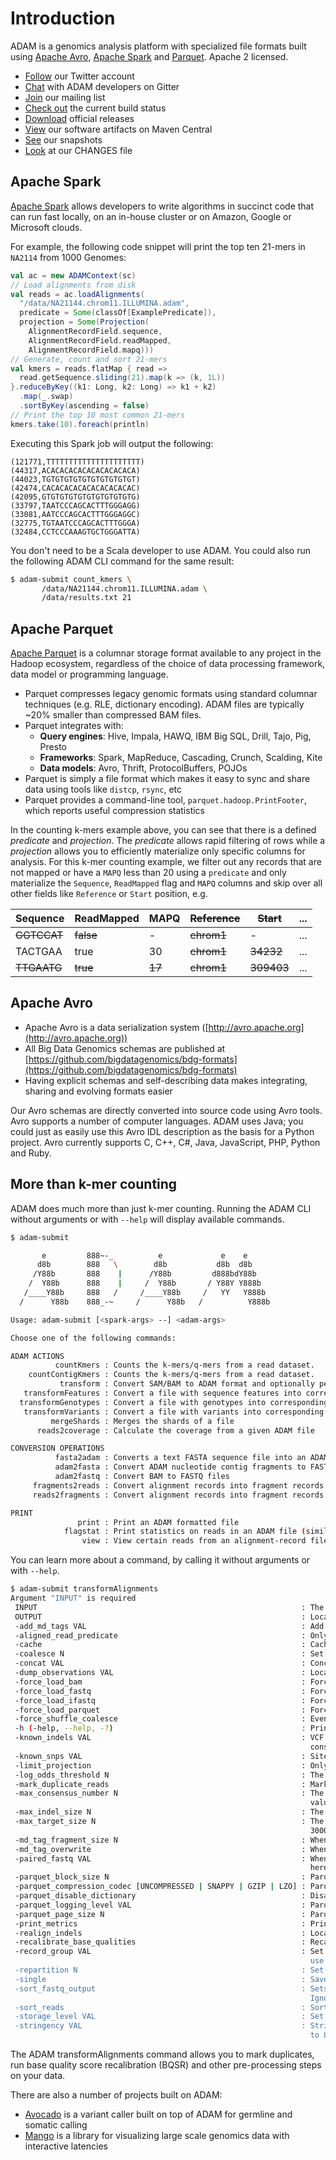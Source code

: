 # Introduction

ADAM is a genomics analysis platform with specialized file formats built using [Apache Avro](http://avro.apache.org), [Apache Spark](http://spark.apache.org/) and [Parquet](http://parquet.io/). Apache 2 licensed.

* [Follow](https://twitter.com/bigdatagenomics/) our Twitter account
* [Chat](https://gitter.im/bigdatagenomics/adam) with ADAM developers on Gitter
* [Join](http://bdgenomics.org/mail) our mailing list
* [Check out](https://amplab.cs.berkeley.edu/jenkins/view/Big%20Data%20Genomics/) the current build status
* [Download](https://github.com/bigdatagenomics/adam/releases) official releases
* [View](http://search.maven.org/#search%7Cga%7C1%7Corg.bdgenomics) our software artifacts on Maven Central
* [See](https://oss.sonatype.org/index.html#nexus-search;quick~bdgenomics) our snapshots
* [Look](https://github.com/bigdatagenomics/adam/blob/master/CHANGES.md) at our CHANGES file  

## Apache Spark

[Apache Spark](http://spark.apache.org/) allows developers to write algorithms in succinct code that can run fast locally, on an in-house cluster or on Amazon, Google or Microsoft clouds. 

For example, the following code snippet will print the top ten 21-mers in `NA2114` from 1000 Genomes:

```scala
val ac = new ADAMContext(sc)
// Load alignments from disk
val reads = ac.loadAlignments(
  "/data/NA21144.chrom11.ILLUMINA.adam",
  predicate = Some(classOf[ExamplePredicate]),
  projection = Some(Projection(
    AlignmentRecordField.sequence,
    AlignmentRecordField.readMapped,
    AlignmentRecordField.mapq)))
// Generate, count and sort 21-mers
val kmers = reads.flatMap { read =>
  read.getSequence.sliding(21).map(k => (k, 1L))
}.reduceByKey((k1: Long, k2: Long) => k1 + k2)
  .map(_.swap)
  .sortByKey(ascending = false)
// Print the top 10 most common 21-mers
kmers.take(10).foreach(println)
```

Executing this Spark job will output the following:

```
(121771,TTTTTTTTTTTTTTTTTTTTT)
(44317,ACACACACACACACACACACA)
(44023,TGTGTGTGTGTGTGTGTGTGT)
(42474,CACACACACACACACACACAC)
(42095,GTGTGTGTGTGTGTGTGTGTG)
(33797,TAATCCCAGCACTTTGGGAGG)
(33081,AATCCCAGCACTTTGGGAGGC)
(32775,TGTAATCCCAGCACTTTGGGA)
(32484,CCTCCCAAAGTGCTGGGATTA)
```

You don't need to be a Scala developer to use ADAM. You could also run the following ADAM CLI command for the same result:

```bash
$ adam-submit count_kmers \
       /data/NA21144.chrom11.ILLUMINA.adam \
       /data/results.txt 21
```

## Apache Parquet

[Apache Parquet](http://parquet.apache.org) is a columnar storage format available to any project in the Hadoop ecosystem, regardless of the choice of data processing framework, data model or programming language.

- Parquet compresses legacy genomic formats using standard columnar techniques (e.g. RLE, dictionary encoding). ADAM files are typically ~20% smaller than compressed BAM files.
- Parquet integrates with:
    - **Query engines**: Hive, Impala, HAWQ, IBM Big SQL, Drill, Tajo, Pig, Presto
    - **Frameworks**: Spark, MapReduce, Cascading, Crunch, Scalding, Kite
    - **Data models**: Avro, Thrift, ProtocolBuffers, POJOs
- Parquet is simply a file format which makes it easy to sync and share data using tools like `distcp`, `rsync`, etc
- Parquet provides a command-line tool, `parquet.hadoop.PrintFooter`, which reports useful compression statistics 

In the counting k-mers example above, you can see that there is a defined *predicate* and *projection*. The *predicate* allows rapid filtering of rows while a *projection* allows you to efficiently materialize only specific columns for analysis. For this k-mer counting example, we filter out any records that are not mapped or have a `MAPQ` less than 20 using a `predicate` and only materialize the `Sequence`, `ReadMapped` flag and `MAPQ` columns and skip over all other fields like `Reference` or `Start` position, e.g.

Sequence| ReadMapped | MAPQ | ~~Reference~~ | ~~Start~~ | ...
--------|------------|------|-----------|-------|-------
~~GGTCCAT~~ | ~~false~~ | - | ~~chrom1~~ | - | ...
TACTGAA | true | 30 | ~~chrom1~~ | ~~34232~~ | ...
~~TTGAATG~~ | ~~true~~ | ~~17~~ | ~~chrom1~~ | ~~309403~~ | ...

## Apache Avro

- Apache Avro is a data serialization system ([http://avro.apache.org](http://avro.apache.org))
- All Big Data Genomics schemas are published at [https://github.com/bigdatagenomics/bdg-formats](https://github.com/bigdatagenomics/bdg-formats)
- Having explicit schemas and self-describing data makes integrating, sharing and evolving formats easier

Our Avro schemas are directly converted into source code using Avro tools. Avro supports a number of computer languages. ADAM uses Java; you could 
just as easily use this Avro IDL description as the basis for a Python project. Avro currently supports C, C++, C#, Java, JavaScript, PHP, Python and Ruby. 

## More than k-mer counting

ADAM does much more than just k-mer counting. Running the ADAM CLI without arguments or with `--help` will display available commands.

```bash
$ adam-submit

       e         888~-_          e             e    e
      d8b        888   \        d8b           d8b  d8b
     /Y88b       888    |      /Y88b         d888bdY88b
    /  Y88b      888    |     /  Y88b       / Y88Y Y888b
   /____Y88b     888   /     /____Y88b     /   YY   Y888b
  /      Y88b    888_-~     /      Y88b   /          Y888b

Usage: adam-submit [<spark-args> --] <adam-args>

Choose one of the following commands:

ADAM ACTIONS
          countKmers : Counts the k-mers/q-mers from a read dataset.
    countContigKmers : Counts the k-mers/q-mers from a read dataset.
           transform : Convert SAM/BAM to ADAM format and optionally perform read pre-processing transformations
   transformFeatures : Convert a file with sequence features into corresponding ADAM format and vice versa
  transformGenotypes : Convert a file with genotypes into corresponding ADAM format and vice versa
   transformVariants : Convert a file with variants into corresponding ADAM format and vice versa
         mergeShards : Merges the shards of a file
      reads2coverage : Calculate the coverage from a given ADAM file

CONVERSION OPERATIONS
          fasta2adam : Converts a text FASTA sequence file into an ADAMNucleotideContig Parquet file which represents assembled sequences.
          adam2fasta : Convert ADAM nucleotide contig fragments to FASTA files
          adam2fastq : Convert BAM to FASTQ files
     fragments2reads : Convert alignment records into fragment records.
     reads2fragments : Convert alignment records into fragment records.

PRINT
               print : Print an ADAM formatted file
            flagstat : Print statistics on reads in an ADAM file (similar to samtools flagstat)
                view : View certain reads from an alignment-record file.
```

You can learn more about a command, by calling it without arguments or with `--help`.

```bash
$ adam-submit transformAlignments
Argument "INPUT" is required
 INPUT                                                           : The ADAM, BAM or SAM file to apply the transforms to
 OUTPUT                                                          : Location to write the transformed data in ADAM/Parquet format
 -add_md_tags VAL                                                : Add MD Tags to reads based on the FASTA (or equivalent) file passed to this option.
 -aligned_read_predicate                                         : Only load aligned reads. Only works for Parquet files.
 -cache                                                          : Cache data to avoid recomputing between stages.
 -coalesce N                                                     : Set the number of partitions written to the ADAM output directory
 -concat VAL                                                     : Concatenate this file with <INPUT> and write the result to <OUTPUT>
 -dump_observations VAL                                          : Local path to dump BQSR observations to. Outputs CSV format.
 -force_load_bam                                                 : Forces Transform to load from BAM/SAM.
 -force_load_fastq                                               : Forces Transform to load from unpaired FASTQ.
 -force_load_ifastq                                              : Forces Transform to load from interleaved FASTQ.
 -force_load_parquet                                             : Forces Transform to load from Parquet.
 -force_shuffle_coalesce                                         : Even if the repartitioned RDD has fewer partitions, force a shuffle.
 -h (-help, --help, -?)                                          : Print help
 -known_indels VAL                                               : VCF file including locations of known INDELs. If none is provided, default
                                                                   consensus model will be used.
 -known_snps VAL                                                 : Sites-only VCF giving location of known SNPs
 -limit_projection                                               : Only project necessary fields. Only works for Parquet files.
 -log_odds_threshold N                                           : The log-odds threshold for accepting a realignment. Default value is 5.0.
 -mark_duplicate_reads                                           : Mark duplicate reads
 -max_consensus_number N                                         : The maximum number of consensus to try realigning a target region to. Default
                                                                   value is 30.
 -max_indel_size N                                               : The maximum length of an INDEL to realign to. Default value is 500.
 -max_target_size N                                              : The maximum length of a target region to attempt realigning. Default length is
                                                                   3000.
 -md_tag_fragment_size N                                         : When adding MD tags to reads, load the reference in fragments of this size.
 -md_tag_overwrite                                               : When adding MD tags to reads, overwrite existing incorrect tags.
 -paired_fastq VAL                                               : When converting two (paired) FASTQ files to ADAM, pass the path to the second file
                                                                   here.
 -parquet_block_size N                                           : Parquet block size (default = 128mb)
 -parquet_compression_codec [UNCOMPRESSED | SNAPPY | GZIP | LZO] : Parquet compression codec
 -parquet_disable_dictionary                                     : Disable dictionary encoding
 -parquet_logging_level VAL                                      : Parquet logging level (default = severe)
 -parquet_page_size N                                            : Parquet page size (default = 1mb)
 -print_metrics                                                  : Print metrics to the log on completion
 -realign_indels                                                 : Locally realign indels present in reads.
 -recalibrate_base_qualities                                     : Recalibrate the base quality scores (ILLUMINA only)
 -record_group VAL                                               : Set converted FASTQs' record-group names to this value; if empty-string is passed,
                                                                   use the basename of the input file, minus the extension.
 -repartition N                                                  : Set the number of partitions to map data to
 -single                                                         : Saves OUTPUT as single file
 -sort_fastq_output                                              : Sets whether to sort the FASTQ output, if saving as FASTQ. False by default.
                                                                   Ignored if not saving as FASTQ.
 -sort_reads                                                     : Sort the reads by referenceId and read position
 -storage_level VAL                                              : Set the storage level to use for caching.
 -stringency VAL                                                 : Stringency level for various checks; can be SILENT, LENIENT, or STRICT. Defaults
                                                                   to LENIENT
```

The ADAM transformAlignments command allows you to mark duplicates, run base quality score recalibration (BQSR) and other pre-processing steps on your data.

There are also a number of projects built on ADAM:

- [Avocado](https://github.com/bigdatagenomics/avocado) is a variant caller built on top of ADAM for germline and somatic calling
- [Mango](https://github.com/bigdatagenomics/mango) is a library for visualizing large scale genomics data with interactive latencies
